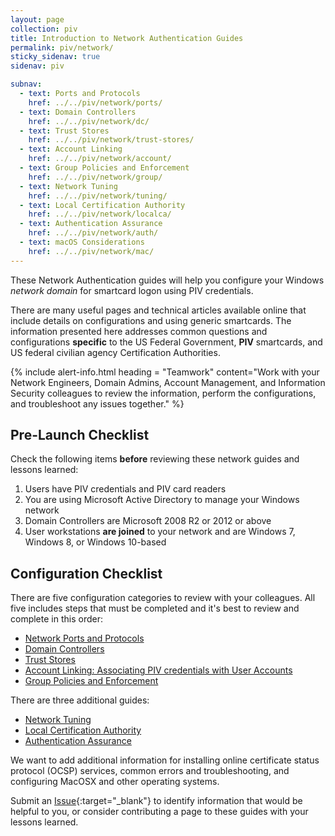 ```yaml
---
layout: page
collection: piv
title: Introduction to Network Authentication Guides
permalink: piv/network/
sticky_sidenav: true
sidenav: piv

subnav:
  - text: Ports and Protocols
    href: ../../piv/network/ports/
  - text: Domain Controllers
    href: ../../piv/network/dc/
  - text: Trust Stores
    href: ../../piv/network/trust-stores/
  - text: Account Linking
    href: ../../piv/network/account/
  - text: Group Policies and Enforcement
    href: ../../piv/network/group/
  - text: Network Tuning
    href: ../../piv/network/tuning/
  - text: Local Certification Authority
    href: ../../piv/network/localca/
  - text: Authentication Assurance
    href: ../../piv/network/auth/
  - text: macOS Considerations
    href: ../../piv/network/mac/
---
```


These Network Authentication guides will help you configure your Windows _network domain_ for smartcard logon using PIV credentials.

There are many useful pages and technical articles available online that include details on configurations and using generic smartcards.  The information presented here addresses common questions and configurations **specific** to the US Federal Government, **PIV** smartcards, and US federal civilian agency Certification Authorities.

{% include alert-info.html heading = "Teamwork" content="Work with your Network Engineers, Domain Admins, Account Management, and Information Security colleagues to review the information, perform the configurations, and troubleshoot any issues together." %}

## Pre-Launch Checklist

Check the following items **before** reviewing these network guides and lessons learned:

1. Users have PIV credentials and PIV card readers
1. You are using Microsoft Active Directory to manage your Windows network
1. Domain Controllers are Microsoft 2008 R2 or 2012 or above
1. User workstations **are joined** to your network and are Windows 7, Windows 8, or Windows 10-based

## Configuration Checklist

There are five configuration categories to review with your colleagues.  All five includes steps that must be completed and it's best to review and complete in this order:    

- [Network Ports and Protocols](../network/ports/)
- [Domain Controllers](../network/dc/)
- [Trust Stores](../network/trust-stores/)
- [Account Linking: Associating PIV credentials with User Accounts](../network/account/)
- [Group Policies and Enforcement](../network/group/)

There are three additional guides:

- [Network Tuning](../network/tuning/)
- [Local Certification Authority](../network/localca/)
- [Authentication Assurance](../network/auth/)

We want to add additional information for installing online certificate status protocol (OCSP) services, common errors and troubleshooting, and configuring MacOSX and other operating systems.  

Submit an [Issue]({{site.repourl}}/issues/new){:target="_blank"} to identify information that would be helpful to you, or consider contributing a page to these guides with your lessons learned.   


